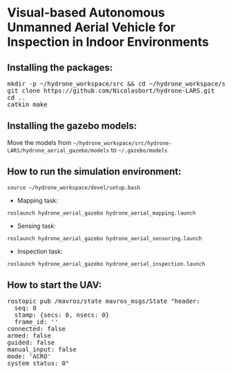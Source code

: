 # Visual-based Autonomous Unmanned Aerial Vehicle for Inspection in Indoor Environments

## Installing the packages:

<pre>
mkdir -p ~/hydrone_workspace/src && cd ~/hydrone_workspace/src
git clone https://github.com/Nicolasbort/hydrone-LARS.git
cd ..
catkin_make
</pre>


## Installing the gazebo models:


Move the models from `~/hydrone_workspace/src/hydrone-LARS/hydrone_aerial_gazebo/models` to `~/.gazebo/models`


## How to run the simulation environment:

`source ~/hydrone_workspace/devel/setup.bash`

* Mapping task:

`roslaunch hydrone_aerial_gazebo hydrone_aerial_mapping.launch`

* Sensing task:

`roslaunch hydrone_aerial_gazebo hydrone_aerial_sensoring.launch`

* Inspection task:

`roslaunch hydrone_aerial_gazebo hydrone_aerial_inspection.launch`

## How to start the UAV:

<pre>
rostopic pub /mavros/state mavros_msgs/State "header:
  seq: 0
  stamp: {secs: 0, nsecs: 0}
  frame_id: ''
connected: false
armed: false
guided: false
manual_input: false
mode: 'ACRO'
system_status: 0"
</pre>

